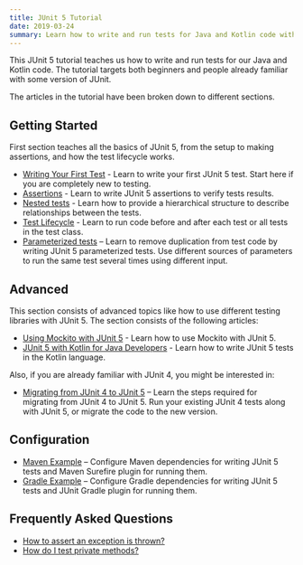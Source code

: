```yaml
---
title: JUnit 5 Tutorial
date: 2019-03-24
summary: Learn how to write and run tests for Java and Kotlin code with JUnit 5.
---
```


This JUnit 5 tutorial teaches us how to write and run tests for our Java and Kotlin code. The tutorial targets both beginners and people already familiar with some version of JUnit.

The articles in the tutorial have been broken down to different sections.

## Getting Started

First section teaches all the basics of JUnit 5, from the setup to making assertions, and how the test lifecycle works.

- [Writing Your First Test](/junit-5-getting-started/) - Learn to write your first JUnit 5 test. Start here if you are completely new to testing.
- [Assertions](/junit-5-assertions/) - Learn to write JUnit 5 assertions to verify tests results.
- [Nested tests](/junit-5-nested-tests/) - Learn how to provide a hierarchical structure to describe relationships between the tests.
- [Test Lifecycle](/junit-5-test-lifecycle/) - Learn to run code before and after each test or all tests in the test class.
- [Parameterized tests](/junit-5-parameterized-tests/) – Learn to remove duplication from test code by writing JUnit 5 parameterized tests. Use different sources of parameters to run the same test several times using different input.

## Advanced

This section consists of advanced topics like how to use different testing libraries with JUnit 5. The section consists of the following articles:

- [Using Mockito with JUnit 5](/junit-5-mockito/) - Learn how to use Mockito with JUnit 5.
- [JUnit 5 with Kotlin for Java Developers](/junit-5-kotlin/) - Learn how to write JUnit 5 tests in the Kotlin language.

Also, if you are already familiar with JUnit 4, you might be interested in:

- [Migrating from JUnit 4 to JUnit 5](/junit-5-migration/) – Learn the steps required for migrating from JUnit 4 to JUnit 5. Run your existing JUnit 4 tests along with JUnit 5, or migrate the code to the new version.

## Configuration

- [Maven Example](/junit-5-maven-example/) – Configure Maven dependencies for writing JUnit 5 tests and Maven Surefire plugin for running them.
- [Gradle Example](/junit-5-gradle-example/) – Configure Gradle dependencies for writing JUnit 5 tests and JUnit Gradle plugin for running them.

## Frequently Asked Questions

- [How to assert an exception is thrown?](/junit-5-expected-exception/)
- [How do I test private methods?](/testing-private-methods/)
